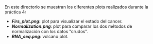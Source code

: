 En este directorio se muestran los diferentes plots realizados durante la práctica 4:
- ***Firs_plot.png***: plot para visualizar el estado del cancer.
- ***Normalization.png***: plot para comparar los dos métodos de normalización con los datos "crudos".
- ***RNA_seq.png***: volcano plot.
